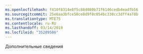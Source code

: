 ```yaml
---
ms.openlocfilehash: f410f8314e8f5c884080b71f6146cedb4eadfb56
ms.sourcegitcommit: 25e6aa3bfce58ce8d9f8c054bc338cc3dff4a78b
ms.translationtype: MTE75
ms.contentlocale: ru-RU
ms.lasthandoff: 03/14/2019
ms.locfileid: "35289586"
---
```

Дополнительные сведения